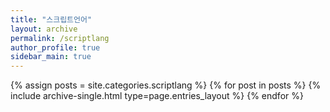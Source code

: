 ```yaml
---
title: "스크립트언어"
layout: archive
permalink: /scriptlang
author_profile: true
sidebar_main: true
---
```



{% assign posts = site.categories.scriptlang %}
{% for post in posts %} {% include archive-single.html type=page.entries_layout %} {% endfor %}